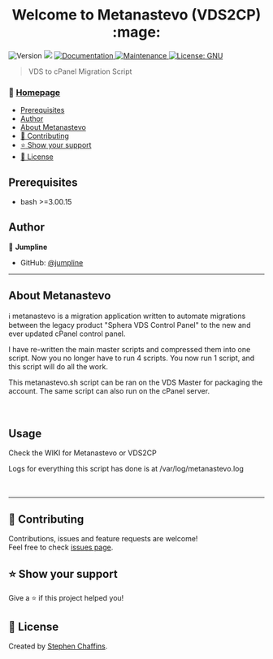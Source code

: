 <h1 align="center">Welcome to Metanastevo (VDS2CP) :mage: </h1>
<p>
  <img alt="Version" src="https://img.shields.io/badge/version-2.0-blue.svg?cacheSeconds=2592000" />
  <img src="https://img.shields.io/badge/bash-%3E%3D3.00.20-blue.svg" />
  <a href="https://github.com/jumpline/metanastevo#readme" target="_blank">
    <img alt="Documentation" src="https://img.shields.io/badge/documentation-yes-brightgreen.svg" />
  </a>
  <a href="https://github.com/jumpline/metanastevo/graphs/commit-activity" target="_blank">
    <img alt="Maintenance" src="https://img.shields.io/badge/Maintained%3F-yes-green.svg" />
  </a>
  <a href="https://github.com/jumpline/metanastevo/blob/master/LICENSE" target="_blank">
    <img alt="License: GNU" src="https://img.shields.io/github/license/jumpline/metanastevo" />
  </a>
</p>

> VDS to cPanel Migration Script

### :house_with_garden: [Homepage](https://github.com/jumpline/metanastevo)

<!-- TOC START min:1 max:3 link:true asterisk:true update:true -->
  * [Prerequisites](#prerequisites)
  * [Author](#author)
  * [About Metanastevo](#about-metanastevo)
  * [:handshake: Contributing](#handshake-contributing)
  * [:star: Show your support](#show-your-support)
  * [:pencil:	 License](#pencil-license)
<!-- TOC END -->



## Prerequisites

- bash >=3.00.15

## Author

:bust_in_silhouette: **Jumpline**

* GitHub: [@jumpline](https://github.com/jumpline)

***

## About Metanastevo

:information_source: metanastevo is a migration application written to automate migrations between the legacy product "Sphera VDS Control Panel" to the new and ever updated cPanel control panel.

I have re-written the main master scripts and compressed them into one script. Now you no longer have to run 4 scripts. You now run 1 script, and this script will do all the work.

This metanastevo.sh script can be ran on the VDS Master for packaging the account. The same script can also run on the cPanel server.
<br /><br /><br />

## Usage

Check the WIKI for Metanastevo or VDS2CP

Logs for everything this script has done is at /var/log/metanastevo.log
<br /><br /><br />


***
## :handshake: Contributing

Contributions, issues and feature requests are welcome!<br />Feel free to check [issues page](https://github.com/jumpline/metanastevo/issues).

## :star: Show your support

Give a ⭐️ if this project helped you!

## :pencil:	 License

Created by [Stephen Chaffins](https://github.com/jumpline).<br />
<!-- This project is [MIT](https://github.com/jumpline/metanastevo/blob/master/LICENSE) licensed. -->
